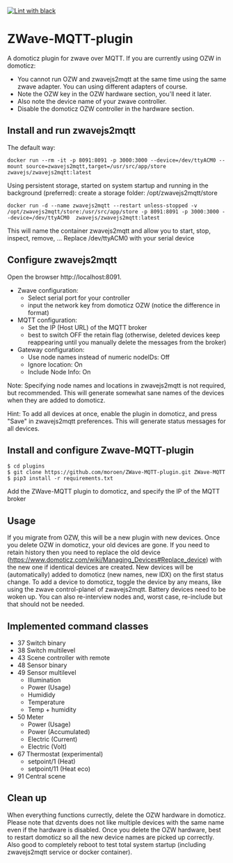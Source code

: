 [![Lint with black](https://github.com/moroen/ZWave-MQTT-plugin/actions/workflows/black.yml/badge.svg)](https://github.com/moroen/ZWave-MQTT-plugin/actions/workflows/black.yml)

# ZWave-MQTT-plugin
A domoticz plugin for zwave over MQTT.
If you are currently using OZW in domoticz:
- You cannot run OZW and zwavejs2mqtt at the same time using the same zwave adapter. You can using different adapters of course.
- Note the OZW key in the OZW hardware section, you'll need it later. 
- Also note the device name of your zwave controller.
- Disable the domoticz  OZW controller in the hardware section.

## Install and run zwavejs2mqtt
The default way:
```
docker run --rm -it -p 8091:8091 -p 3000:3000 --device=/dev/ttyACM0 --mount source=zwavejs2mqtt,target=/usr/src/app/store zwavejs/zwavejs2mqtt:latest
```
Using persistent storage, started on system startup and running in the background (preferred):
create a storage folder: /opt/zwavejs2mqtt/store
```
docker run -d --name zwavejs2mqtt --restart unless-stopped -v /opt/zwavejs2mqtt/store:/usr/src/app/store -p 8091:8091 -p 3000:3000 --device=/dev/ttyACM0  zwavejs/zwavejs2mqtt:latest
```
This will name the container zwavejs2mqtt and allow you to start, stop, inspect, remove, ...
Replace /dev/ttyACM0 with your serial device

## Configure zwavejs2mqtt
Open the browser http://localhost:8091. 
- Zwave configuration: 
    - Select serial port for your controller
    - input the network key from domoticz OZW (notice the difference in format)
- MQTT configuration: 
    - Set the IP (Host URL) of the MQTT broker
    - best to switch OFF the retain flag (otherwise, deleted devices keep reappearing until you manually delete the messages from the broker)
- Gateway configuration: 
    - Use node names instead of numeric nodeIDs: Off
    - Ignore location: On
    - Include Node Info: On 

Note: Specifying node names and locations in zwavejs2mqtt is not required, but recommended. This will generate somewhat sane names of the devices when they are added to domoticz.

Hint: To add all devices at once, enable the plugin in domoticz, and press "Save" in zwavejs2mqtt preferences. This will generate status messages for all devices. 
## Install and configure Zwave-MQTT-plugin
```
$ cd plugins
$ git clone https://github.com/moroen/ZWave-MQTT-plugin.git ZWave-MQTT
$ pip3 install -r requirements.txt
```
Add the ZWave-MQTT plugin to domoticz, and specify the IP of the MQTT broker

## Usage
If you migrate from OZW, this will be a new plugin with new devices. Once you delete OZW in domoticz, your old devices are gone. If you need to retain history then you need to replace the old device (https://www.domoticz.com/wiki/Managing_Devices#Replace_device) with the new one if identical devices are created.
New devices will be (automatically) added to domoticz (new names, new IDX) on the first status change. To add a device to domoticz, toggle the device by any means, like using the zwave control-planel of zwavejs2mqtt. Battery devices need to be woken up. You can also re-interview nodes and, worst case, re-include but that should not be needed.

## Implemented command classes
- 37 Switch binary
- 38 Switch multilevel
- 43 Scene controller with remote
- 48 Sensor binary
- 49 Sensor multilevel
    - Illumination
    - Power (Usage)
    - Humididy
    - Temperature
    - Temp + humidity
- 50 Meter
    - Power (Usage)
    - Power (Accumulated)
    - Electric (Current)
    - Electric (Volt)
- 67 Thermostat (experimental)
    - setpoint/1 (Heat)
    - setpoint/11 (Heat eco)
- 91 Central scene

## Clean up
When everything functions currectly, delete the OZW hardware in domoticz. Please note that dzvents does not like multiple devices with the same name even if the hardware is disabled. Once you delete the OZW hardware, best to restart domoticz so all the new device names are picked up correctly. Also good to completely reboot to test total system startup (including zwavejs2mqtt service or docker container).
